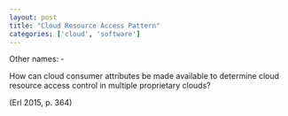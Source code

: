 ```yaml
---
layout: post
title: "Cloud Resource Access Pattern"
categories: ['cloud', 'software']
---
```


Other names: -

How can cloud consumer attributes be made available to determine cloud resource access
control in multiple proprietary clouds?

(Erl 2015, p. 364)